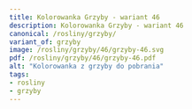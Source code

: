 ```yaml
---
title: Kolorowanka Grzyby - wariant 46
description: Kolorowanka Grzyby - wariant 46
canonical: /rosliny/grzyby/
variant_of: grzyby
image: /rosliny/grzyby/46/grzyby-46.svg
pdf: /rosliny/grzyby/46/grzyby-46.pdf
alt: "Kolorowanka z grzyby do pobrania"
tags:
- rosliny
- grzyby
---
```

